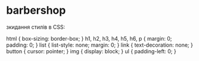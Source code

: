# barbershop

зкидання стилів в CSS:

html {
    box-sizing: border-box;
}
h1, h2, h3, h4, h5, h6, p {
    margin: 0;
    padding: 0;
}
list {
    list-style: none;
    margin: 0;
}
link {
    text-decoration: none;
}
button {
    cursor: pointer;
}
img {
    display: block;
}
ul {
  padding-left: 0;
}